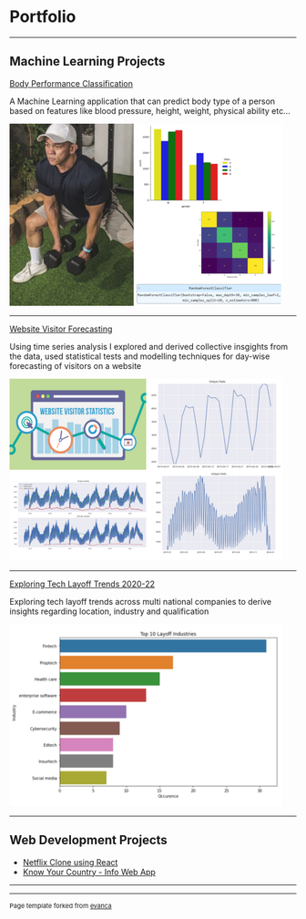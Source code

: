 # Portfolio

---

## Machine Learning Projects 

[Body Performance Classification](https://github.com/adarsh272/Body-Performance-Classification)

A Machine Learning application that can predict body type of a person based on features like blood pressure, height, weight, physical ability etc...

<img src="images/thumbnail-1.png?raw=true"/>

---
[Website Visitor Forecasting](https://github.com/adarsh272)

Using time series analysis I explored and derived collective insgights from the data, used statistical tests and modelling techniques for day-wise forecasting of visitors on a website

<img src="images/thumbnail-2.png?raw=true"/>

---
[Exploring Tech Layoff Trends 2020-22](https://github.com/adarsh272/Exploring-Layoff-Trends-in-Tech)

Exploring tech layoff trends across multi national companies to derive insights regarding location, industry and qualification

<img src="images/thumbnail-3.png?raw=true"/>

---

## Web Development Projects

- [Netflix Clone using React](https://github.com/adarsh272/Netflix-Clone)
- [Know Your Country - Info Web App](https://github.com/adarsh272/Know-Your-Country-Country-Manager)

---




---
<p style="font-size:11px">Page template forked from <a href="https://github.com/evanca/quick-portfolio">evanca</a></p>
<!-- Remove above link if you don't want to attibute -->
